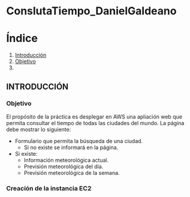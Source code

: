 # ConslutaTiempo_DanielGaldeano

# Índice
1. [Introducción](#Intro)
2. [Objetivo](#id1)
3. 




## INTRODUCCIÓN <a name="Intro"></a>

### Objetivo <a name="id1"></a>
El propósito de la práctica es desplegar en AWS una apliación web que permita consultar el tiempo de todas las ciudades del mundo.
La página debe mostrar lo siguiente:
* Formulario que permita la búsqueda de una ciudad.
  * Si no existe se informará en la página.
* Si existe:
  * Información meteorológica actual.
  * Previsión meteorológica del día.
  * Previsión meteorológica de la semana.


 ### Creación de la instancia EC2

 
